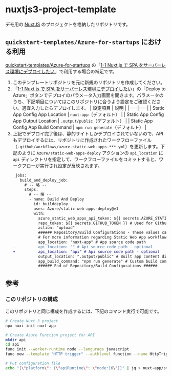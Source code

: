 # nuxtjs3-project-template

デモ用の [NuxtJS](https://nuxt.com/) のプロジェクトを格納したリポジトリです。

## `quickstart-templates/Azure-for-startups` における利用

[quickstart-templates/Azure-for-startups](https://github.com/quickstart-templates/Azure-for-startups) の「[1-1 Nuxt.js で SPA をサーバーレス環境にデプロイしたい](https://github.com/quickstart-templates/Azure-for-startups/tree/main/1_web-application/1-1_spa-on-serverless)」で利用する場合の補足です。

1. このテンプレートリポジトリを元に新規のリポジトリを作成してください。
2. 「[1-1 Nuxt.js で SPA をサーバーレス環境にデプロイしたい](https://github.com/quickstart-templates/Azure-for-startups/tree/main/1_web-application/1-1_spa-on-serverless)」の「Deploy to Azure」ボタンでデプロイのパラメータ入力画面を開きます。パラメータのうち、下記項目についてはこのリポジトリに合うよう設定をご確認ください。適宜入力したらデプロイします。
   | 設定項目 | 説明 |
   |----|----|
   | Static App Config App Location | `nuxt-app`（デフォルト） |
   | Static App Config App Output Location | `.output/public`（デフォルト） |
   | Static App Config App Build Command | `npm run generate`（デフォルト） |
3. 上記でデプロイ完了後は、静的サイトしかデプロイされていないので、API もデプロイするには、リポジトリに作成されたワークフローファイル（`.github/workflows/azure-static-web-apps-***.yml`）を更新します。下記のように `Azure/static-web-apps-deploy` アクションの `api_location` に `api` ディレクトリを指定して、ワークフローファイルをコミットすると、ワークフローが実行され設定が反映されます。
   ```diff
    jobs:
      build_and_deploy_job:
        # -- 略 --
        steps:
          # -- 略 --
          - name: Build And Deploy
            id: builddeploy
            uses: Azure/static-web-apps-deploy@v1
            with:
              azure_static_web_apps_api_token: ${{ secrets.AZURE_STATIC_WEB_APPS_API_TOKEN_WONDERFUL_ROCK_06D394300 }}
              repo_token: ${{ secrets.GITHUB_TOKEN }} # Used for Github integrations (i.e. PR comments)
              action: "upload"
              ###### Repository/Build Configurations - These values can be configured to match your app requirements. ######
              # For more information regarding Static Web App workflow configurations, please visit: https://aka.ms/swaworkflowconfig
              app_location: "nuxt-app" # App source code path
   -          api_location: "" # Api source code path - optional
   +          api_location: "api" # Api source code path - optional
              output_location: ".output/public" # Built app content directory - optional
              app_build_command: "npm run generate" # Custom build command for app content - optional
              ###### End of Repository/Build Configurations ######
   ```

## 参考

### このリポジトリの構成

このリポジトリと同じ構成を作成するには、下記のコマンド実行で可能です。

```bash
# Create Nuxt 3 project
npx nuxi init nuxt-app

# Create Azure Function project for API
mkdir api
cd api
func init --worker-runtime node --langurage javascript
func new --template "HTTP trigger" --authlevel function --name HttpTrigger1

# Put configuration file
echo "{\"platform\": {\"apiRuntime\": \"node:16\"}}" | jq > nuxt-app/staticwebapp.config.json
```
